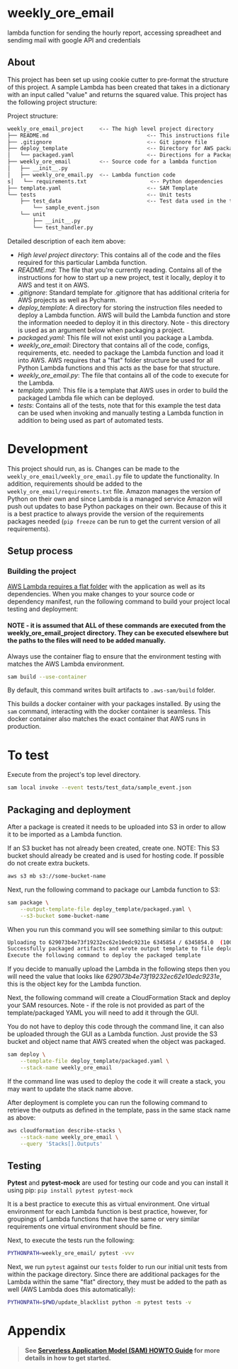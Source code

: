 # weekly_ore_email

lambda function for sending the hourly report, accessing spreadheet and sendimg mail with google API and credentials

## About

This project has been set up using cookie cutter to pre-format the structure of this project. A sample Lambda has been created that takes in a dictionary with an input called "value" and returns the squared value. This project has the following project structure:

Project structure:

```bash
weekly_ore_email_project     <-- The high level project directory
├── README.md                               <-- This instructions file
├── .gitignore                              <-- Git ignore file
├── deploy_template                         <-- Directory for AWS packaged objects
│   └── packaged.yaml                       <-- Directions for a Packaged Lambda function
├── weekly_ore_email         <-- Source code for a lambda function
│   ├── __init__.py
│   ├── weekly_ore_email.py  <-- Lambda function code
s│   └── requirements.txt                    <-- Python dependencies
├── template.yaml                           <-- SAM Template
└── tests                                   <-- Unit tests
    ├── test_data                           <-- Test data used in the tests
        └── sample_event.json
    └── unit
        ├── __init__.py
        └── test_handler.py
```

Detailed description of each item above:
* *High level project directory*: This contains all of the code and the files required for this particular Lambda function.
* *README.md*: The file that you're currently reading. Contains all of the instructions for how to start up a new project, test it locally, deploy it to AWS and test it on AWS.
* *.gitignore*: Standard template for .gitignore that has additional criteria for AWS projects as well as Pycharm.
* *deploy_template*: A directory for storing the instruction files needed to deploy a Lambda function. AWS will build the Lambda function and store the information needed to deploy it in this directory. Note - this directory is used as an argument below when packaging a project.
* *packaged.yaml*: This file will not exist until you package a Lambda.
* *weekly_ore_email*: Directory that contains all of the code, configs, requirements, etc. needed to package the Lambda function and load it into AWS. AWS requires that a "flat" folder structure be used for all Python Lambda functions and this acts as the base for that structure.
* *weekly_ore_email.py*: The file that contains all of the code to execute for the Lambda.
* *template.yaml*: This file is a template that AWS uses in order to build the packaged Lambda file which can be deployed.
* *tests*: Contains all of the tests, note that for this example the test data can be used when invoking and manually testing a Lambda function in addition to being used as part of automated tests.

# Development

This project should run, as is. Changes can be made to the `weekly_ore_email/weekly_ore_email.py` file to update the functionality. In addition, requirements should be added to the `weekly_ore_email/requirements.txt` file. Amazon manages the version of Python on their own and since Lambda is a managed service Amazon will push out updates to base Python packages on their own. Because of this it is a best practice to always provide the version of the requirements packages needed (`pip freeze` can be run to get the current version of all requirements).

## Setup process

### Building the project

[AWS Lambda requires a flat folder](https://docs.aws.amazon.com/lambda/latest/dg/lambda-python-how-to-create-deployment-package.html) with the application as well as its dependencies. When you make changes to your source code or dependency manifest,
run the following command to build your project local testing and deployment:

#### NOTE - it is assumed that ALL of these commands are executed from the weekly_ore_email_project directory. They can be executed elsewhere but the paths to the files will need to be added manually.

Always use the container flag to ensure that the environment testing with matches the AWS Lambda environment.
```bash
sam build --use-container
```
By default, this command writes built artifacts to `.aws-sam/build` folder.

This builds a docker container with your packages installed. By using the `sam` command, interacting with the docker container is seamless. This docker container also matches the exact container that AWS runs in production.

# To test
Execute from the project's top level directory.
```bash
sam local invoke --event tests/test_data/sample_event.json
```

## Packaging and deployment
After a package is created it needs to be uploaded into S3 in order to allow it to be imported as a Lambda function.

If an S3 bucket has not already been created, create one.
NOTE: This S3 bucket should already be created and is used for hosting code. If possible do not create extra buckets.
```bash
aws s3 mb s3://some-bucket-name
```

Next, run the following command to package our Lambda function to S3:

```bash
sam package \
    --output-template-file deploy_template/packaged.yaml \
    --s3-bucket some-bucket-name
```

When you run this command you will see something similar to this output:
```bash
Uploading to 629073b4e73f19232ec62e10edc9231e 6345854 / 6345854.0  (100.00%)
Successfully packaged artifacts and wrote output template to file deploy_template/packaged.yaml.
Execute the following command to deploy the packaged template
```
If you decide to manually upload the Lambda in the following steps then you will need the value that looks like *629073b4e73f19232ec62e10edc9231e*, this is the object key for the Lambda function.

Next, the following command will create a CloudFormation Stack and deploy your SAM resources. Note - if the role is not provided as part of the template/packaged YAML you will need to add it through the GUI.

You do not have to deploy this code through the command line, it can also be uploaded through the GUI as a Lambda function. Just provide the S3 bucket and object name that AWS created when the object was packaged.

```bash
sam deploy \
    --template-file deploy_template/packaged.yaml \
    --stack-name weekly_ore_email
```
If the command line was used to deploy the code it will create a stack, you may want to update the stack name above.

After deployment is complete you can run the following command to retrieve the outputs as defined in the template, pass in the same stack name as above:

```bash
aws cloudformation describe-stacks \
    --stack-name weekly_ore_email \
    --query 'Stacks[].Outputs'
```


## Testing

**Pytest** and **pytest-mock** are used for testing our code and you can install it using pip: ``pip install pytest pytest-mock``

It is a best practice to execute this as virtual environment. One virtual environment for each Lambda function is best practice, however, for groupings of Lambda functions that have the same or very similar requirements one virtual environment should be fine.

Next, to execute the tests run the following:

```bash
PYTHONPATH=weekly_ore_email/ pytest -vvv
```

Next, we run `pytest` against our `tests` folder to run our initial unit tests from within the package directory. Since there are additional packages for the Lambda within the same "flat" directory, they must be added to the path as well (AWS Lambda does this automatically):

```bash
PYTHONPATH=$PWD/update_blacklist python -m pytest tests -v   
```


# Appendix


> **See [Serverless Application Model (SAM) HOWTO Guide](https://github.com/awslabs/serverless-application-model/blob/master/HOWTO.md) for more details in how to get started.**
